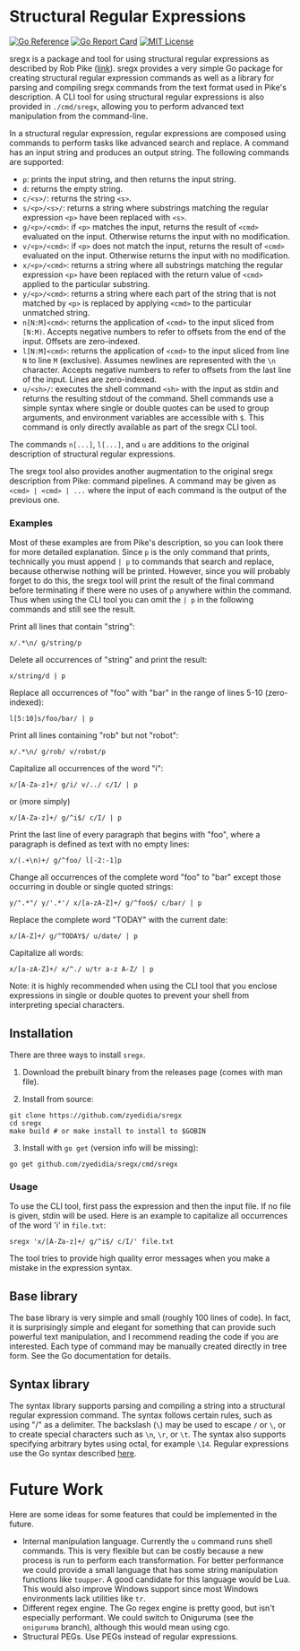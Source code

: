 # Structural Regular Expressions

[![Go Reference](https://pkg.go.dev/badge/github.com/zyedidia/sregx.svg)](https://pkg.go.dev/github.com/zyedidia/sregx)
[![Go Report Card](https://goreportcard.com/badge/github.com/zyedidia/sregx)](https://goreportcard.com/report/github.com/zyedidia/sregx)
[![MIT License](https://img.shields.io/badge/license-MIT-blue.svg)](https://github.com/zyedidia/sregx/blob/master/LICENSE)

sregx is a package and tool for using structural regular expressions as described
by Rob Pike ([link](http://doc.cat-v.org/bell_labs/structural_regexps/)). sregx
provides a very simple Go package for creating structural regular expression
commands as well as a library for parsing and compiling sregx commands from the
text format used in Pike's description. A CLI tool for using structural regular
expressions is also provided in `./cmd/sregx`, allowing you to perform advanced
text manipulation from the command-line.

In a structural regular expression, regular expressions are composed using
commands to perform tasks like advanced search and replace. A command has
an input string and produces an output string. The following commands are
supported:

* `p`: prints the input string, and then returns the input string.
* `d`: returns the empty string.
* `c/<s>/`: returns the string `<s>`.
* `s/<p>/<s>/`: returns a string where substrings matching the regular
  expression `<p>` have been replaced with `<s>`.
* `g/<p>/<cmd>`: if `<p>` matches the input, returns the result of `<cmd>`
  evaluated on the input. Otherwise returns the input with no modification.
* `v/<p>/<cmd>`: if `<p>` does not match the input, returns the result of
  `<cmd>` evaluated on the input. Otherwise returns the input with no
  modification.
* `x/<p>/<cmd>`: returns a string where all substrings matching the regular
  expression `<p>` have been replaced with the return value of `<cmd>` applied
  to the particular substring.
* `y/<p>/<cmd>`: returns a string where each part of the string that is not
  matched by `<p>` is replaced by applying `<cmd>` to the particular
  unmatched string.
* `n[N:M]<cmd>`: returns the application of `<cmd>` to the input sliced from
  `[N:M)`. Accepts negative numbers to refer to offsets from the end of the
  input. Offsets are zero-indexed.
* `l[N:M]<cmd>`: returns the application of `<cmd>` to the input sliced from
  line `N` to line `M` (exclusive).  Assumes newlines are represented with the
  `\n` character. Accepts negative numbers to refer to offsets from the last
  line of the input. Lines are zero-indexed.
* `u/<sh>/`: executes the shell command `<sh>` with the input as stdin and
  returns the resulting stdout of the command. Shell commands use a simple
  syntax where single or double quotes can be used to group arguments, and
  environment variables are accessible with `$`. This command is only directly
  available as part of the sregx CLI tool.

The commands `n[...]`, `l[...]`, and `u` are additions to the original
description of structural regular expressions.

The sregx tool also provides another augmentation to the original sregx description
from Pike: command pipelines. A command may be given as `<cmd> | <cmd> | ...`
where the input of each command is the output of the previous one.

### Examples

Most of these examples are from Pike's description, so you can look there for
more detailed explanation. Since `p` is the only command that prints,
technically you must append `| p` to commands that search and replace, because
otherwise nothing will be printed. However, since you will probably forget to
do this, the sregx tool will print the result of the final command before
terminating if there were no uses of `p` anywhere within the command. Thus when
using the CLI tool you can omit the `| p` in the following commands and still
see the result.

Print all lines that contain "string":

```
x/.*\n/ g/string/p
```

Delete all occurrences of "string" and print the result:

```
x/string/d | p
```

Replace all occurrences of "foo" with "bar" in the range of lines 5-10
(zero-indexed):

```
l[5:10]s/foo/bar/ | p
```

Print all lines containing "rob" but not "robot":

```
x/.*\n/ g/rob/ v/robot/p
```

Capitalize all occurrences of the word "i":

```
x/[A-Za-z]+/ g/i/ v/../ c/I/ | p
```

or (more simply)

```
x/[A-Za-z]+/ g/^i$/ c/I/ | p
```

Print the last line of every paragraph that begins with "foo", where a
paragraph is defined as text with no empty lines:

```
x/(.+\n)+/ g/^foo/ l[-2:-1]p
```

Change all occurrences of the complete word "foo" to "bar" except those
occurring in double or single quoted strings:

```
y/".*"/ y/'.*'/ x/[a-zA-Z]+/ g/^foo$/ c/bar/ | p
```

Replace the complete word "TODAY" with the current date:

```
x/[A-Z]+/ g/^TODAY$/ u/date/ | p
```

Capitalize all words:

```
x/[a-zA-Z]+/ x/^./ u/tr a-z A-Z/ | p
```

Note: it is highly recommended when using the CLI tool that you enclose
expressions in single or double quotes to prevent your shell from interpreting
special characters.

## Installation

There are three ways to install `sregx`.

1. Download the prebuilt binary from the releases page (comes with man file).

2. Install from source:

```
git clone https://github.com/zyedidia/sregx
cd sregx
make build # or make install to install to $GOBIN
```

3. Install with `go get` (version info will be missing):

```
go get github.com/zyedidia/sregx/cmd/sregx
```

### Usage

To use the CLI tool, first pass the expression and then the input file. If no
file is given, stdin will be used. Here is an example to capitalize all
occurrences of the word 'i' in `file.txt`:

```
sregx 'x/[A-Za-z]+/ g/^i$/ c/I/' file.txt
```

The tool tries to provide high quality error messages when you make a mistake
in the expression syntax.

## Base library

The base library is very simple and small (roughly 100 lines of code). In fact,
it is surprisingly simple and elegant for something that can provide such
powerful text manipulation, and I recommend reading the code if you are
interested. Each type of command may be manually created directly in tree form.
See the Go documentation for details.

## Syntax library

The syntax library supports parsing and compiling a string into a structural
regular expression command. The syntax follows certain rules, such as using "/"
as a delimiter. The backslash (`\`) may be used to escape `/` or `\`, or to
create special characters such as `\n`, `\r`, or `\t`. The syntax also supports
specifying arbitrary bytes using octal, for example `\14`. Regular expressions
use the Go syntax described [here](https://golang.org/pkg/regexp/syntax/).

# Future Work

Here are some ideas for some features that could be implemented in the future.

* Internal manipulation language. Currently the `u` command runs shell
  commands. This is very flexible but can be costly because a new process is
  run to perform each transformation. For better performance we could provide a
  small language that has some string manipulation functions like `toupper`. A
  good candidate for this language would be Lua. This would also improve
  Windows support since most Windows environments lack utilities like `tr`.
* Different regex engine. The Go regex engine is pretty good, but isn't
  especially performant. We could switch to Oniguruma (see the `oniguruma`
  branch), although this would mean using cgo.
* Structural PEGs. Use PEGs instead of regular expressions.
